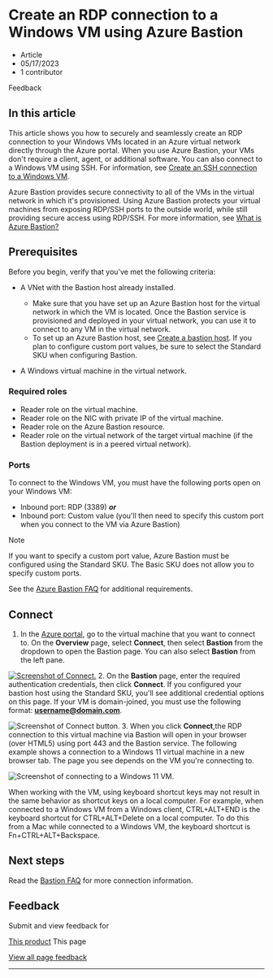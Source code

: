 # Create an RDP connection to a Windows VM using Azure Bastion

* Article
* 05/17/2023
* 1 contributor

Feedback

## In this article

This article shows you how to securely and seamlessly create an RDP connection to your Windows VMs located in an Azure virtual network directly through the Azure portal. When you use Azure Bastion, your VMs don't require a client, agent, or additional software. You can also connect to a Windows VM using SSH. For information, see [Create an SSH connection to a Windows VM](bastion-connect-vm-ssh-windows).

Azure Bastion provides secure connectivity to all of the VMs in the virtual network in which it's provisioned. Using Azure Bastion protects your virtual machines from exposing RDP/SSH ports to the outside world, while still providing secure access using RDP/SSH. For more information, see [What is Azure Bastion?](bastion-overview)

## Prerequisites

Before you begin, verify that you've met the following criteria:

* A VNet with the Bastion host already installed.

	+ Make sure that you have set up an Azure Bastion host for the virtual network in which the VM is located. Once the Bastion service is provisioned and deployed in your virtual network, you can use it to connect to any VM in the virtual network.
	+ To set up an Azure Bastion host, see [Create a bastion host](tutorial-create-host-portal#createhost). If you plan to configure custom port values, be sure to select the Standard SKU when configuring Bastion.
* A Windows virtual machine in the virtual network.

### Required roles

* Reader role on the virtual machine.
* Reader role on the NIC with private IP of the virtual machine.
* Reader role on the Azure Bastion resource.
* Reader role on the virtual network of the target virtual machine (if the Bastion deployment is in a peered virtual network).

### Ports

To connect to the Windows VM, you must have the following ports open on your Windows VM:

* Inbound port: RDP (3389) ***or***
* Inbound port: Custom value (you'll then need to specify this custom port when you connect to the VM via Azure Bastion)

Note

If you want to specify a custom port value, Azure Bastion must be configured using the Standard SKU. The Basic SKU does not allow you to specify custom ports.

See the [Azure Bastion FAQ](bastion-faq) for additional requirements.

## Connect

1. In the [Azure portal](https://portal.azure.com), go to the virtual machine that you want to connect to. On the **Overview** page, select **Connect**, then select **Bastion** from the dropdown to open the Bastion page. You can also select **Bastion** from the left pane.

[![Screenshot of Connect.](../includes/media/bastion-vm-rdp/connect.png)](../includes/media/bastion-vm-rdp/connect.png#lightbox)
2. On the **Bastion** page, enter the required authentication credentials, then click **Connect**. If you configured your bastion host using the Standard SKU, you'll see additional credential options on this page. If your VM is domain-joined, you must use the following format: **username@domain.com**.

![Screenshot of Connect button.](../includes/media/bastion-vm-rdp/connect-vm-host.png)
3. When you click **Connect**,the RDP connection to this virtual machine via Bastion will open in your browser (over HTML5) using port 443 and the Bastion service. The following example shows a connection to a Windows 11 virtual machine in a new browser tab. The page you see depends on the VM you're connecting to.

![Screenshot of connecting to a Windows 11 VM.](../includes/media/bastion-vm-rdp/connection.png)

When working with the VM, using keyboard shortcut keys may not result in the same behavior as shortcut keys on a local computer. For example, when connected to a Windows VM from a Windows client, CTRL+ALT+END is the keyboard shortcut for CTRL+ALT+Delete on a local computer. To do this from a Mac while connected to a Windows VM, the keyboard shortcut is Fn+CTRL+ALT+Backspace.

## Next steps

Read the [Bastion FAQ](bastion-faq) for more connection information.

## Feedback

Submit and view feedback for

[This product](https://feedback.azure.com/d365community/forum/79b1327d-d925-ec11-b6e6-000d3a4f06a4)
This page

[View all page feedback](https://github.com/MicrosoftDocs/azure-docs/issues)

---

